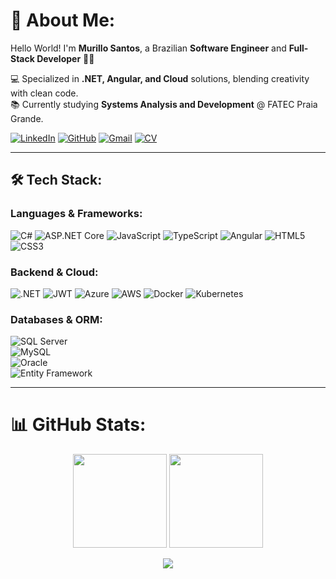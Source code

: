 # 💫 About Me:
Hello World! I'm **Murillo Santos**, a Brazilian **Software Engineer** and **Full-Stack Developer** 👋🏼 

💻 Specialized in **.NET, Angular, and Cloud** solutions, blending creativity with clean code.  
📚 Currently studying **Systems Analysis and Development** @ FATEC Praia Grande.  

  [![LinkedIn](https://img.shields.io/badge/LinkedIn-%230077B5.svg?logo=linkedin&logoColor=white)](https://www.linkedin.com/in/murillo-santos1)
  [![GitHub](https://img.shields.io/badge/GitHub-%23121011.svg?logo=github&logoColor=white)](https://github.com/MurilloLS)
  [![Gmail](https://img.shields.io/badge/Email-D14836?logo=gmail&logoColor=white)](mailto:murillo.lds01@gmail.com)
  [![CV](https://img.shields.io/badge/Check_my-CV-blue)](https://drive.google.com/file/d/1gmvs7Oho3HX3lohW80mLzTogS9bZyf2V/view?usp=drive_link)

---

## 🛠️ Tech Stack:
### **Languages & Frameworks:**  
![C#](https://img.shields.io/badge/C%23-239120?logo=csharp&logoColor=white)
![ASP.NET Core](https://img.shields.io/badge/ASP.NET%20Core-512BD4?logo=dotnet&logoColor=white)
![JavaScript](https://img.shields.io/badge/JavaScript-F7DF1E?logo=javascript&logoColor=black)
![TypeScript](https://img.shields.io/badge/TypeScript-3178C6?logo=typescript&logoColor=white)
![Angular](https://img.shields.io/badge/Angular-DD0031?logo=angular&logoColor=white)
![HTML5](https://img.shields.io/badge/HTML5-E34F26?logo=html5&logoColor=white)
![CSS3](https://img.shields.io/badge/CSS3-1572B6?logo=css3&logoColor=white)

### **Backend & Cloud:**  
![.NET](https://img.shields.io/badge/.NET-512BD4?logo=dotnet&logoColor=white)
![JWT](https://img.shields.io/badge/JWT-000000?logo=jsonwebtokens&logoColor=white)
![Azure](https://img.shields.io/badge/Azure-0078D4?logo=microsoftazure&logoColor=white)
![AWS](https://img.shields.io/badge/AWS-FF9900?logo=amazonaws&logoColor=white)
![Docker](https://img.shields.io/badge/Docker-2496ED?logo=docker&logoColor=white)
![Kubernetes](https://img.shields.io/badge/Kubernetes-326CE5?logo=kubernetes&logoColor=white)

### **Databases & ORM:**  
![SQL Server](https://img.shields.io/badge/SQL%20Server-CC2927?logo=microsoftsqlserver&logoColor=white)  
![MySQL](https://img.shields.io/badge/MySQL-4479A1?logo=mysql&logoColor=white)  
![Oracle](https://img.shields.io/badge/Oracle-F80000?logo=oracle&logoColor=white)    
![Entity Framework](https://img.shields.io/badge/Entity%20Framework-512BD4?logo=dotnet&logoColor=white)    

---

# 📊 GitHub Stats:
<div align="center">
  <img height="150em" src="https://github-readme-stats.vercel.app/api?username=MurilloLS&theme=tokyonight&hide_border=true&include_all_commits=true&count_private=true"/>
  <img height="150em" src="https://github-readme-stats.vercel.app/api/top-langs/?username=MurilloLS&theme=tokyonight&hide_border=true&include_all_commits=true&count_private=true&layout=compact"/>

  ![](https://quotes-github-readme.vercel.app/api?type=horizontal&theme=radical)  
</div>


